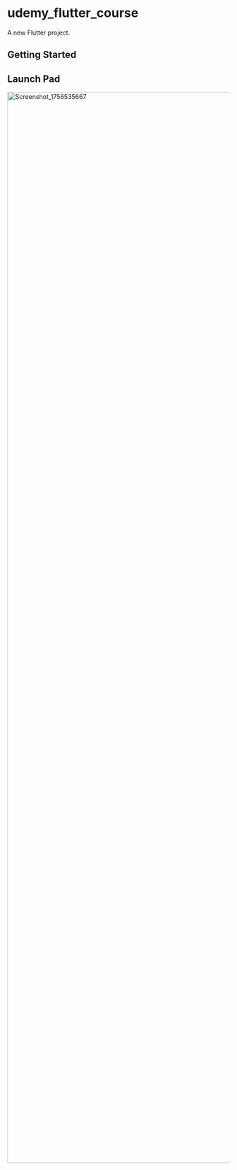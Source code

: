 # udemy_flutter_course

A new Flutter project.

## Getting Started
## Launch Pad
<img width="1080" height="2424" alt="Screenshot_1756535667" src="https://github.com/user-attachments/assets/9ca083b3-2bf3-467a-bed2-a36aa3ca764a" />
